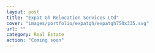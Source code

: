 ```yaml
---
layout: post
title: "Expat Gh Relocation Services Ltd"
cover: "images/portfolio/expatgh/expatgh750x335.svg"
url: ""
category: Real Estate
action: "Coming soon"
---
```

